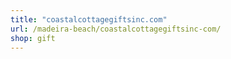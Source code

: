 ```yaml
---
title: "coastalcottagegiftsinc.com"
url: /madeira-beach/coastalcottagegiftsinc-com/
shop: gift
---
```

